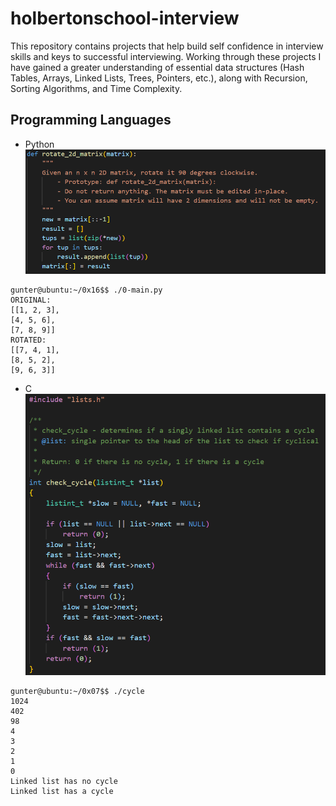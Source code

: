 # holbertonschool-interview

This repository contains projects that help build self confidence in interview skills and keys to successful interviewing. Working through these projects I have gained a greater understanding of essential data structures (Hash Tables, Arrays, Linked Lists, Trees, Pointers, etc.), along with Recursion, Sorting Algorithms, and Time Complexity.


## Programming Languages
- Python
![Rotate_2D_matrix image](https://github.com/GunterPearson/holbertonschool-interview/blob/main/images/rotate_2d_matrix.png?raw=true)

```
gunter@ubuntu:~/0x16$$ ./0-main.py
ORIGINAL:
[[1, 2, 3],
[4, 5, 6],
[7, 8, 9]]
ROTATED:
[[7, 4, 1],
[8, 5, 2],
[9, 6, 3]]
```


- C
![Linked_list_cycle image](https://github.com/GunterPearson/holbertonschool-interview/blob/main/images/linked_list_cycle.png?raw=true)

```
gunter@ubuntu:~/0x07$$ ./cycle 
1024
402
98
4
3
2
1
0
Linked list has no cycle
Linked list has a cycle
```
